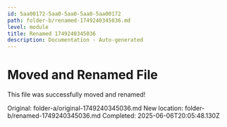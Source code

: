 ```yaml
---
id: 5aa00172-5aa0-5aa0-5aa0-5aa00172
path: folder-b/renamed-1749240345036.md
level: module
title: Renamed 1749240345036
description: Documentation - Auto-generated
---
```

# Moved and Renamed File

This file was successfully moved and renamed!

Original: folder-a/original-1749240345036.md
New location: folder-b/renamed-1749240345036.md
Completed: 2025-06-06T20:05:48.130Z